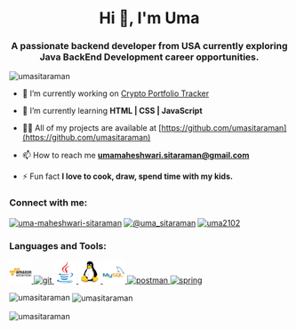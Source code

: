 <h1 align="center">Hi 👋, I'm Uma</h1>
<h3 align="center">A passionate backend developer from USA currently exploring Java BackEnd Development career opportunities.</h3>

<p align="left"> <img src="https://komarev.com/ghpvc/?username=umasitaraman&label=Profile%20views&color=0e75b6&style=flat" alt="umasitaraman" /> </p>

- 🔭 I’m currently working on [Crypto Portfolio Tracker](https://github.com/umasitaraman/CryptoPortfolioTracker)

- 🌱 I’m currently learning **HTML | CSS | JavaScript**

- 👨‍💻 All of my projects are available at [https://github.com/umasitaraman](https://github.com/umasitaraman)

- 📫 How to reach me **umamaheshwari.sitaraman@gmail.com**

- ⚡ Fun fact **I love to cook, draw, spend time with my kids.**

<h3 align="left">Connect with me:</h3>
<p align="left">
<a href="https://linkedin.com/in/uma-maheshwari-sitaraman" target="blank"><img align="center" src="https://raw.githubusercontent.com/rahuldkjain/github-profile-readme-generator/master/src/images/icons/Social/linked-in-alt.svg" alt="uma-maheshwari-sitaraman" height="30" width="40" /></a>
<a href="https://www.hackerrank.com/@uma_sitaraman" target="blank"><img align="center" src="https://raw.githubusercontent.com/rahuldkjain/github-profile-readme-generator/master/src/images/icons/Social/hackerrank.svg" alt="@uma_sitaraman" height="30" width="40" /></a>
<a href="https://www.leetcode.com/uma2102" target="blank"><img align="center" src="https://raw.githubusercontent.com/rahuldkjain/github-profile-readme-generator/master/src/images/icons/Social/leet-code.svg" alt="uma2102" height="30" width="40" /></a>
</p>

<h3 align="left">Languages and Tools:</h3>
<p align="left"> <a href="https://aws.amazon.com" target="_blank" rel="noreferrer"> <img src="https://raw.githubusercontent.com/devicons/devicon/master/icons/amazonwebservices/amazonwebservices-original-wordmark.svg" alt="aws" width="40" height="40"/> </a> <a href="https://git-scm.com/" target="_blank" rel="noreferrer"> <img src="https://www.vectorlogo.zone/logos/git-scm/git-scm-icon.svg" alt="git" width="40" height="40"/> </a> <a href="https://www.java.com" target="_blank" rel="noreferrer"> <img src="https://raw.githubusercontent.com/devicons/devicon/master/icons/java/java-original.svg" alt="java" width="40" height="40"/> </a> <a href="https://www.linux.org/" target="_blank" rel="noreferrer"> <img src="https://raw.githubusercontent.com/devicons/devicon/master/icons/linux/linux-original.svg" alt="linux" width="40" height="40"/> </a> <a href="https://www.mysql.com/" target="_blank" rel="noreferrer"> <img src="https://raw.githubusercontent.com/devicons/devicon/master/icons/mysql/mysql-original-wordmark.svg" alt="mysql" width="40" height="40"/> </a> <a href="https://postman.com" target="_blank" rel="noreferrer"> <img src="https://www.vectorlogo.zone/logos/getpostman/getpostman-icon.svg" alt="postman" width="40" height="40"/> </a> <a href="https://spring.io/" target="_blank" rel="noreferrer"> <img src="https://www.vectorlogo.zone/logos/springio/springio-icon.svg" alt="spring" width="40" height="40"/> </a> </p>

<p><img align="left" src="https://github-readme-stats.vercel.app/api/top-langs?username=umasitaraman&show_icons=true&locale=en&layout=compact" alt="umasitaraman" /></p>

<p>&nbsp;<img align="center" src="https://github-readme-stats.vercel.app/api?username=umasitaraman&show_icons=true&locale=en" alt="umasitaraman" /></p>

<p><img align="center" src="https://github-readme-streak-stats.herokuapp.com/?user=umasitaraman&" alt="umasitaraman" /></p>
